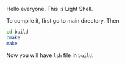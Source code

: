 Hello everyone. This is Light Shell.

To compile it, first go to main directory. Then
```bash
cd build
cmake ..
make
```
Now you will have `lsh` file in `build`.
